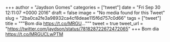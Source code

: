 
+++
author = "Jaydson Gomes"
categories = ["tweet"]
date = "Fri Sep 30 12:11:07 +0000 2016"
draft = false
image = "No media found for this Tweet"
slug = "2ba0ca2fe3a98932ca4cf8deae115f6d757c0d66"
tags = ["tweet"]
title = """Bom dia https://t.co/MRGU..."""
tweet = true
tweet_url = "https://twitter.com/jaydson/status/781828722672472065"
+++
Bom dia https://t.co/MRGUCLwPTM
